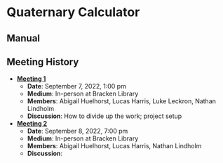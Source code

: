 # Quaternary Calculator

## Manual

## Meeting History
- <strong><u>Meeting 1</u></strong>
    - <strong>Date</strong>: September 7, 2022, 1:00 pm
    - <strong>Medium</strong>: In-person at Bracken Library
    - <strong>Members</strong>: Abigail Huelhorst, Lucas Harris, Luke Leckron, Nathan Lindholm
    - <strong>Discussion</strong>: How to divide up the work; project setup
- <strong><u>Meeting 2</u></strong>
    - <strong>Date</strong>: September 8, 2022, 7:00 pm
    - <strong>Medium</strong>: In-person at Bracken Library
    - <strong>Members</strong>: Abigail Huelhorst, Lucas Harris, Nathan Lindholm
    - <strong>Discussion</strong>: 